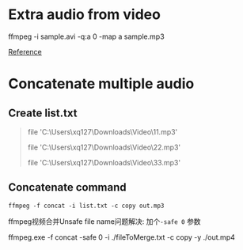 # Extra audio from video

ffmpeg -i sample.avi -q:a 0 -map a sample.mp3

[Reference](https://stackoverflow.com/questions/9913032/how-can-i-extract-audio-from-video-with-ffmpeg)

# Concatenate multiple audio

## Create list.txt

> file 'C:\Users\xq127\Downloads\Video\11.mp3'
>
> file 'C:\Users\xq127\Downloads\Video\22.mp3'
>
> file 'C:\Users\xq127\Downloads\Video\33.mp3'

## Concatenate command

`ffmpeg -f concat -i list.txt -c copy out.mp3`

ffmpeg视频合并Unsafe file name问题解决: 加个`-safe 0` 参数

ffmpeg.exe -f concat -safe 0 -i ./fileToMerge.txt -c copy -y ./out.mp4

